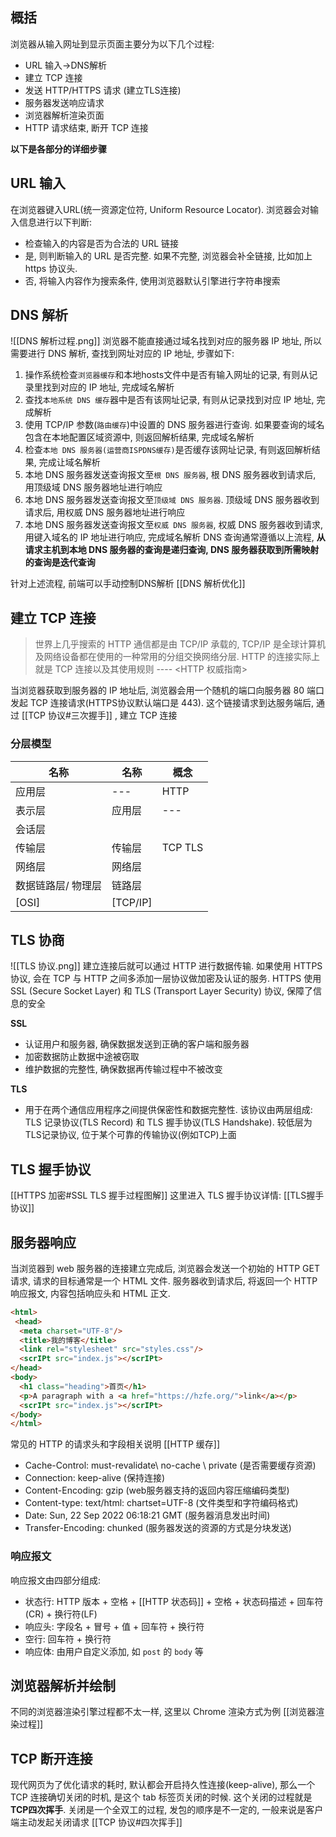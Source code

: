 ## 概括
浏览器从输入网址到显示页面主要分为以下几个过程:

- URL 输入->DNS解析
- 建立 TCP 连接
- 发送 HTTP/HTTPS 请求 (建立TLS连接)
- 服务器发送响应请求
- 浏览器解析渲染页面
- HTTP 请求结束, 断开 TCP 连接

**以下是各部分的详细步骤**

## URL 输入
在浏览器键入URL(统一资源定位符, Uniform Resource Locator). 浏览器会对输入信息进行以下判断:
- 检查输入的内容是否为合法的 URL 链接
- 是, 则判断输入的 URL 是否完整. 如果不完整, 浏览器会补全链接, 比如加上https 协议头.
- 否, 将输入内容作为搜索条件, 使用浏览器默认引擎进行字符串搜索

## DNS 解析
![[DNS 解析过程.png]]
浏览器不能直接通过域名找到对应的服务器 IP 地址, 所以需要进行 DNS 解析, 查找到网址对应的 IP 地址, 步骤如下:
1. 操作系统检查`浏览器缓存`和本地hosts文件中是否有输入网址的记录, 有则从记录里找到对应的 IP 地址, 完成域名解析
2. 查找`本地系统 DNS 缓存`器中是否有该网址记录, 有则从记录找到对应 IP 地址, 完成解析
3. 使用 TCP/IP 参数(`路由缓存`)中设置的 DNS 服务器进行查询. 如果要查询的域名包含在本地配置区域资源中, 则返回解析结果, 完成域名解析
4. 检查`本地 DNS 服务器(运营商ISPDNS缓存)`是否缓存该网址记录, 有则返回解析结果, 完成让域名解析
5. 本地 DNS 服务器发送查询报文至`根 DNS 服务器`, 根 DNS 服务器收到请求后, 用顶级域 DNS 服务器地址进行响应
6. 本地 DNS 服务器发送查询报文至`顶级域 DNS 服务器`. 顶级域 DNS 服务器收到请求后, 用权威 DNS 服务器地址进行响应
7. 本地 DNS 服务器发送查询报文至`权威 DNS 服务器`, 权威 DNS 服务器收到请求, 用键入域名的 IP 地址进行响应, 完成域名解析
DNS 查询通常遵循以上流程, **从请求主机到本地 DNS 服务器的查询是递归查询, DNS 服务器获取到所需映射的查询是迭代查询**

针对上述流程, 前端可以手动控制DNS解析 [[DNS 解析优化]]


## 建立 TCP 连接
> 世界上几乎搜索的 HTTP 通信都是由 TCP/IP 承载的, TCP/IP  是全球计算机及网络设备都在使用的一种常用的分组交换网络分层. HTTP 的连接实际上就是 TCP 连接以及其使用规则 
> ---- <HTTP 权威指南>

当浏览器获取到服务器的 IP 地址后, 浏览器会用一个随机的端口向服务器 80 端口发起 TCP 连接请求(HTTPS协议默认端口是 443). 这个链接请求到达服务端后, 通过 [[TCP 协议#三次握手]] , 建立 TCP 连接
### 分层模型
| 名称 | 名称 | 概念 |
| --- | --- | --- |
|  应用层  | ---  |  HTTP |
| 表示层 | 应用层 | --- |
| 会话层 | | |
| 传输层 | 传输层 | TCP TLS |
| 网络层 | 网络层 | |
| 数据链路层/ 物理层 | 链路层 | |
| [OSI] | [TCP/IP] | |

## TLS 协商
![[TLS 协议.png]]
建立连接后就可以通过 HTTP 进行数据传输. 如果使用 HTTPS 协议, 会在 TCP 与 HTTP 之间多添加一层协议做加密及认证的服务.
HTTPS 使用 SSL (Secure Socket Layer) 和 TLS (Transport Layer Security) 协议, 保障了信息的安全

**SSL**
- 认证用户和服务器, 确保数据发送到正确的客户端和服务器
- 加密数据防止数据中途被窃取
- 维护数据的完整性, 确保数据再传输过程中不被改变

**TLS**
- 用于在两个通信应用程序之间提供保密性和数据完整性. 该协议由两层组成: TLS 记录协议(TLS Record) 和 TLS 握手协议(TLS Handshake). 较低层为TLS记录协议, 位于某个可靠的传输协议(例如TCP)上面

## TLS 握手协议
[[HTTPS 加密#SSL TLS 握手过程图解]]
这里进入 TLS 握手协议详情: [[TLS握手协议]]

## 服务器响应
当浏览器到 web 服务器的连接建立完成后, 浏览器会发送一个初始的 HTTP GET 请求, 请求的目标通常是一个 HTML 文件. 服务器收到请求后, 将返回一个 HTTP 响应报文, 内容包括响应头和 HTML 正文.

```html
<html>
 <head>
  <meta charset="UTF-8"/>
  <title>我的博客</title>
  <link rel="stylesheet" src="styles.css"/>
  <scrIPt src="index.js"></scrIPt>
</head>
<body>
  <h1 class="heading">首页</h1>
  <p>A paragraph with a <a href="https://hzfe.org/">link</a></p>
  <scrIPt src="index.js"></scrIPt>
</body>
</html>
```

常见的 HTTP 的请求头和字段相关说明 [[HTTP 缓存]]
- Cache-Control: must-revalidate\ no-cache \ private (是否需要缓存资源)
- Connection: keep-alive (保持连接)
- Content-Encoding: gzip (web服务器支持的返回内容压缩编码类型)
- Content-type: text/html: chartset=UTF-8 (文件类型和字符编码格式)
- Date: Sun, 22 Sep 2022 06:18:21 GMT (服务器消息发出时间)
- Transfer-Encoding: chunked (服务器发送的资源的方式是分块发送)
### 响应报文
响应报文由四部分组成:
- 状态行: HTTP 版本 + 空格 + [[HTTP 状态码]] + 空格 + 状态码描述 + 回车符(CR) + 换行符(LF)
- 响应头: 字段名 + 冒号 + 值 + 回车符 + 换行符
- 空行: 回车符 + 换行符
- 响应体: 由用户自定义添加, 如 `post` 的 `body` 等

## 浏览器解析并绘制
不同的浏览器渲染引擎过程都不太一样, 这里以 Chrome 渲染方式为例 [[浏览器渲染过程]]

## TCP 断开连接
现代网页为了优化请求的耗时, 默认都会开启持久性连接(keep-alive), 那么一个 TCP 连接确切关闭的时机, 是这个 tab 标签页关闭的时候. 这个关闭的过程就是 **TCP四次挥手**. 关闭是一个全双工的过程, 发包的顺序是不一定的, 一般来说是客户端主动发起关闭请求
[[TCP 协议#四次挥手]]